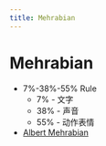```yaml
---
title: Mehrabian
---
```


# Mehrabian

- 7%-38%-55% Rule
  - 7% - 文字
  - 38% - 声音
  - 55% - 动作表情
- [Albert Mehrabian](https://en.wikipedia.org/wiki/Albert_Mehrabian)

